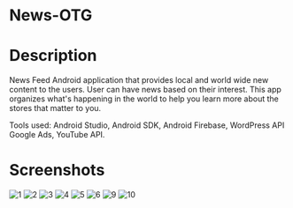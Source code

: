 # News-OTG

# Description 
News Feed Android application that provides local and world wide new content to the users. User can have news based on their interest. This app organizes what's happening in the world to help you learn more about the stores that matter to you.

Tools used: Android Studio, Android SDK, Android Firebase, WordPress API Google Ads, YouTube API.

# Screenshots
![1](https://user-images.githubusercontent.com/71029952/97140236-280c1580-1782-11eb-8094-9969be766e72.jpg) ![2](https://user-images.githubusercontent.com/71029952/97140314-4c67f200-1782-11eb-9a08-c65bca38b38a.jpg) ![3](https://user-images.githubusercontent.com/71029952/97140373-78837300-1782-11eb-9452-70e59d7f5052.jpg) ![4](https://user-images.githubusercontent.com/71029952/97140459-a963a800-1782-11eb-8266-b4136c711ee7.jpg) ![5](https://user-images.githubusercontent.com/71029952/97140490-bed8d200-1782-11eb-8e11-772d09e624e5.jpg)
![6](https://user-images.githubusercontent.com/71029952/97140515-c9936700-1782-11eb-8cbf-ebd67997be90.jpg) ![9](https://user-images.githubusercontent.com/71029952/97140589-f47dbb00-1782-11eb-9d88-5fee24fa8248.jpg) ![10](https://user-images.githubusercontent.com/71029952/97140607-00697d00-1783-11eb-9f26-08d04fa86dfd.jpg)




